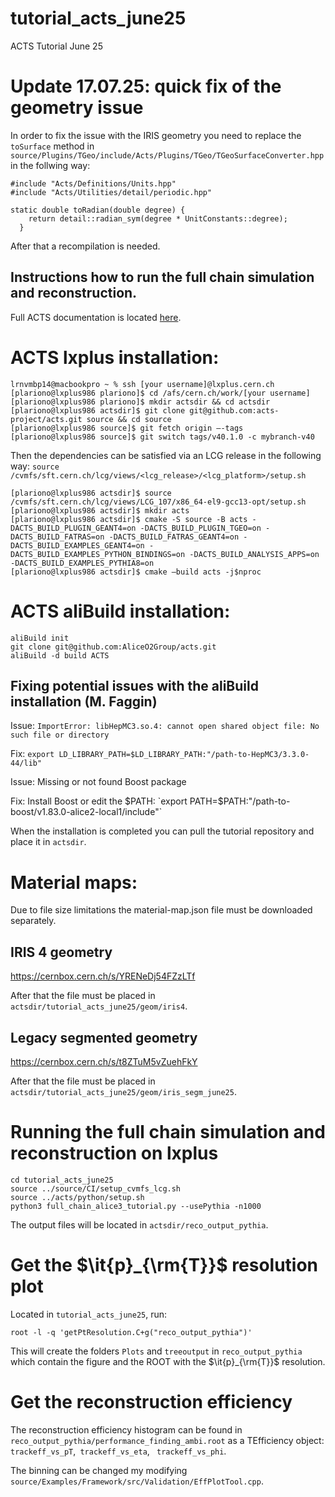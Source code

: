 # tutorial_acts_june25
ACTS Tutorial June 25

# Update 17.07.25: quick fix of the geometry issue
In order to fix the issue with the IRIS geometry you need to replace the `toSurface` method in `source/Plugins/TGeo/include/Acts/Plugins/TGeo/TGeoSurfaceConverter.hpp` in the follwing way: 

```
#include "Acts/Definitions/Units.hpp"
#include "Acts/Utilities/detail/periodic.hpp"

static double toRadian(double degree) {
    return detail::radian_sym(degree * UnitConstants::degree);
  }
```

After that a recompilation is needed.

## Instructions how to run the full chain simulation and reconstruction.

Full ACTS documentation is located [here](https://acts.readthedocs.io/en/latest/).

# ACTS lxplus installation: 
```
lrnvmbp14@macbookpro ~ % ssh [your username]@lxplus.cern.ch
[plariono@lxplus986 plariono]$ cd /afs/cern.ch/work/[your username]
[plariono@lxplus986 plariono]$ mkdir actsdir && cd actsdir
[plariono@lxplus986 actsdir]$ git clone git@github.com:acts-project/acts.git source && cd source
[plariono@lxplus986 source]$ git fetch origin —-tags
[plariono@lxplus986 source]$ git switch tags/v40.1.0 -c mybranch-v40
```
Then the dependencies can be satisfied via an LCG release in the following way: 
`source /cvmfs/sft.cern.ch/lcg/views/<lcg_release>/<lcg_platform>/setup.sh`

```
[plariono@lxplus986 actsdir]$ source /cvmfs/sft.cern.ch/lcg/views/LCG_107/x86_64-el9-gcc13-opt/setup.sh
[plariono@lxplus986 actsdir]$ mkdir acts
[plariono@lxplus986 actsdir]$ cmake -S source -B acts -DACTS_BUILD_PLUGIN_GEANT4=on -DACTS_BUILD_PLUGIN_TGEO=on -DACTS_BUILD_FATRAS=on -DACTS_BUILD_FATRAS_GEANT4=on -DACTS_BUILD_EXAMPLES_GEANT4=on -DACTS_BUILD_EXAMPLES_PYTHON_BINDINGS=on -DACTS_BUILD_ANALYSIS_APPS=on -DACTS_BUILD_EXAMPLES_PYTHIA8=on
[plariono@lxplus986 actsdir]$ cmake —build acts -j$nproc
```
# ACTS aliBuild installation:
```
aliBuild init
git clone git@github.com:AliceO2Group/acts.git
aliBuild -d build ACTS
```
## Fixing potential issues with the aliBuild installation (M. Faggin)

Issue: `ImportError: libHepMC3.so.4: cannot open shared object file: No such file or directory`

Fix: `export LD_LIBRARY_PATH=$LD_LIBRARY_PATH:"/path-to-HepMC3/3.3.0-44/lib"`

Issue: Missing or not found Boost package

Fix: Install Boost or edit the $PATH: `export PATH=$PATH:"/path-to-boost/v1.83.0-alice2-local1/include"`

When the installation is completed you can pull the tutorial repository and place it in ```actsdir```.

# Material maps: 
Due to file size limitations the material-map.json file must be downloaded separately.

## IRIS 4 geometry

https://cernbox.cern.ch/s/YRENeDj54FZzLTf

After that the file must be placed in ```actsdir/tutorial_acts_june25/geom/iris4```. 

## Legacy segmented geometry
https://cernbox.cern.ch/s/t8ZTuM5vZuehFkY

After that the file must be placed in ```actsdir/tutorial_acts_june25/geom/iris_segm_june25```. 

# Running the full chain simulation and reconstruction on lxplus

```
cd tutorial_acts_june25
source ../source/CI/setup_cvmfs_lcg.sh
source ../acts/python/setup.sh
python3 full_chain_alice3_tutorial.py --usePythia -n1000
```

The output files will be located in ```actsdir/reco_output_pythia```.

# Get the $\it{p}_{\rm{T}}$ resolution plot

Located in ```tutorial_acts_june25```, run:
```
root -l -q 'getPtResolution.C+g("reco_output_pythia")'
```

This will create the folders ```Plots``` and ```treeoutput``` in ```reco_output_pythia``` which contain the figure and the ROOT with the $\it{p}_{\rm{T}}$ resolution.

# Get the reconstruction efficiency 

The reconstruction efficiency histogram can be found in ```reco_output_pythia/performance_finding_ambi.root``` as a TEfficiency object:
``` trackeff_vs_pT```,``` trackeff_vs_eta```, ``` trackeff_vs_phi```.

The binning can be changed my modifying ```source/Examples/Framework/src/Validation/EffPlotTool.cpp```.